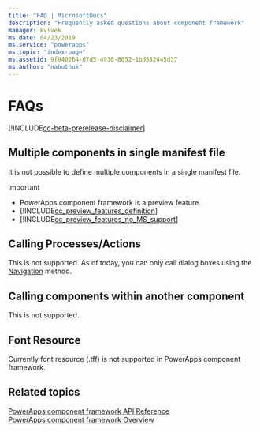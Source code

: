 ```yaml
---
title: "FAQ | MicrosoftDocs"
description: "Frequently asked questions about component framework"
manager: kvivek
ms.date: 04/23/2019
ms.service: "powerapps"
ms.topic: "index-page"
ms.assetid: 9f940264-d7d5-4930-8052-1bd582445d37
ms.author: "nabuthuk"
---
```


# FAQs

[!INCLUDE[cc-beta-prerelease-disclaimer](../../includes/cc-beta-prerelease-disclaimer.md)]

## Multiple components in single manifest file

It is not possible to define multiple components in a single manifest file. 

> [!IMPORTANT]
> - PowerApps component framework is a preview feature.
> - [!INCLUDE[cc_preview_features_definition](../../includes/cc-preview-features-definition.md)] 
> - [!INCLUDE[cc_preview_features_no_MS_support](../../includes/cc-preview-features-no-ms-support.md)]

## Calling Processes/Actions

This is not supported. As of today, you can only call dialog boxes using the [Navigation](reference/navigation.md) method.

## Calling components within another component

This is not supported.

## Font Resource

Currently font resource (.tff) is not supported in PowerApps component framework.

## Related topics

[PowerApps component framework API Reference](reference/index.md)<br/>
[PowerApps component framework Overview](overview.md)